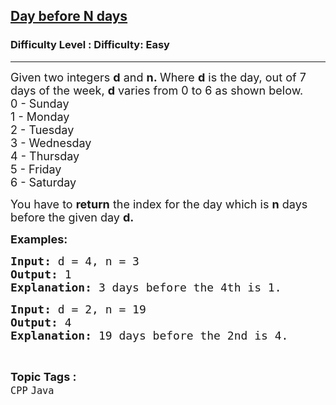 <h2><a href="https://www.geeksforgeeks.org/problems/days-before-n-days/1?page=1&category=Java&difficulty=Basic,Easy&status=unsolved&sortBy=submissions">Day before N days</a></h2><h3>Difficulty Level : Difficulty: Easy</h3><hr><div class="problems_problem_content__Xm_eO"><p><span style="font-size: 18px;">Given two integers <strong>d</strong> and <strong>n.&nbsp;</strong>Where <strong>d</strong> is the day, out of 7 days of the week, <strong>d</strong> varies from 0 to 6 as shown below.<br></span><span style="font-size: 18px;">0 - Sunday<br></span><span style="font-size: 18px;">1 -&nbsp;Monday<br></span><span style="font-size: 18px;">2 -&nbsp;Tuesday<br></span><span style="font-size: 18px;">3 -&nbsp;Wednesday<br></span><span style="font-size: 18px;">4 -&nbsp;Thursday<br></span><span style="font-size: 18px;">5 - Friday<br></span><span style="font-size: 18px;">6 - Saturday</span></p>
<p><span style="font-size: 18px;">You have to <strong>return</strong> the index for the day which is <strong>n</strong>&nbsp;days before the given day&nbsp;<strong>d.</strong></span></p>
<p><span style="font-size: 18px;"><strong>Examples:</strong><strong> </strong></span></p>
<pre><span style="font-size: 18px;"><strong>Input: </strong>d = 4, n = 3
<strong>Output: </strong>1
<strong>Explanation: </strong>3 days before the 4th is 1.</span></pre>
<pre><span style="font-size: 18px;"><strong>Input: </strong>d = 2, n = 19
<strong>Output: </strong>4
<strong>Explanation: </strong>19 days before the 2nd is 4.</span><span style="font-size: 18px;"><br></span></pre></div><br><p><span style=font-size:18px><strong>Topic Tags : </strong><br><code>CPP</code>&nbsp;<code>Java</code>&nbsp;